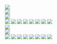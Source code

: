 ![](https://github.com/yaim0425/zzzYAIM0425-0300-robots-with-immunity/raw/main/Doc/pyalternativeenergy/(1).png)  
![](https://github.com/yaim0425/zzzYAIM0425-0300-robots-with-immunity/raw/main/Doc/pyalternativeenergy/(2).png)  
![](https://github.com/yaim0425/zzzYAIM0425-0300-robots-with-immunity/raw/main/Doc/pyalternativeenergy/(3).png)  
![](https://github.com/yaim0425/zzzYAIM0425-0300-robots-with-immunity/raw/main/Doc/pyalternativeenergy/(4).png)
![](https://github.com/yaim0425/zzzYAIM0425-0300-robots-with-immunity/raw/main/Doc/pyalternativeenergy/(5).png)
![](https://github.com/yaim0425/zzzYAIM0425-0300-robots-with-immunity/raw/main/Doc/pyalternativeenergy/(6).png)
![](https://github.com/yaim0425/zzzYAIM0425-0300-robots-with-immunity/raw/main/Doc/pyalternativeenergy/(7).png)
![](https://github.com/yaim0425/zzzYAIM0425-0300-robots-with-immunity/raw/main/Doc/pyalternativeenergy/(8).png)
![](https://github.com/yaim0425/zzzYAIM0425-0300-robots-with-immunity/raw/main/Doc/pyalternativeenergy/(9).png)
![](https://github.com/yaim0425/zzzYAIM0425-0300-robots-with-immunity/raw/main/Doc/pyalternativeenergy/(10).png)
![](https://github.com/yaim0425/zzzYAIM0425-0300-robots-with-immunity/raw/main/Doc/pyalternativeenergy/(11).png)  
![](https://github.com/yaim0425/zzzYAIM0425-0300-robots-with-immunity/raw/main/Doc/pyalternativeenergy/(12).png)  
![](https://github.com/yaim0425/zzzYAIM0425-0300-robots-with-immunity/raw/main/Doc/pyalternativeenergy/(13).png)  
![](https://github.com/yaim0425/zzzYAIM0425-0300-robots-with-immunity/raw/main/Doc/pyalternativeenergy/(14).png)
![](https://github.com/yaim0425/zzzYAIM0425-0300-robots-with-immunity/raw/main/Doc/pyalternativeenergy/(15).png)
![](https://github.com/yaim0425/zzzYAIM0425-0300-robots-with-immunity/raw/main/Doc/pyalternativeenergy/(16).png)
![](https://github.com/yaim0425/zzzYAIM0425-0300-robots-with-immunity/raw/main/Doc/pyalternativeenergy/(17).png)
![](https://github.com/yaim0425/zzzYAIM0425-0300-robots-with-immunity/raw/main/Doc/pyalternativeenergy/(18).png)
![](https://github.com/yaim0425/zzzYAIM0425-0300-robots-with-immunity/raw/main/Doc/pyalternativeenergy/(19).png)
![](https://github.com/yaim0425/zzzYAIM0425-0300-robots-with-immunity/raw/main/Doc/pyalternativeenergy/(20).png)
![](https://github.com/yaim0425/zzzYAIM0425-0300-robots-with-immunity/raw/main/Doc/pyalternativeenergy/(21).png)
